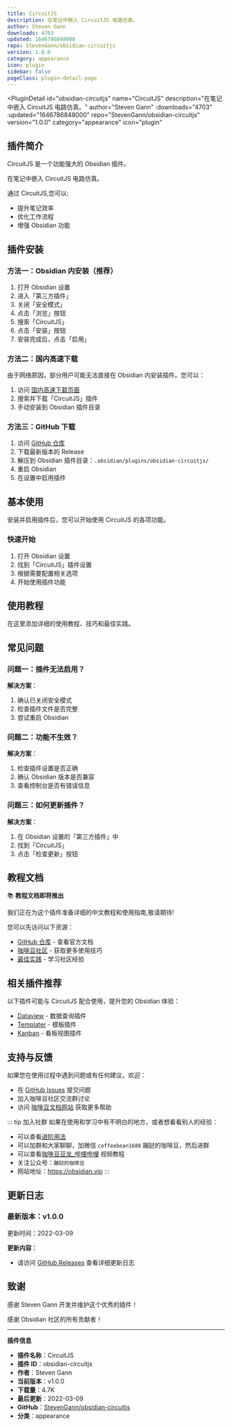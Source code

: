 ```yaml
---
title: CircuitJS
description: 在笔记中嵌入 CircuitJS 电路仿真。
author: Steven Gann
downloads: 4703
updated: 1646786848000
repo: StevenGann/obsidian-circuitjs
version: 1.0.0
category: appearance
icon: plugin
sidebar: false
pageClass: plugin-detail-page
---
```


<PluginDetail
  id="obsidian-circuitjs"
  name="CircuitJS"
  description="在笔记中嵌入 CircuitJS 电路仿真。"
  author="Steven Gann"
  :downloads="4703"
  :updated="1646786848000"
  repo="StevenGann/obsidian-circuitjs"
  version="1.0.0"
  category="appearance"
  icon="plugin"
>

<!-- AUTO_GENERATED_START -->
## 插件简介

CircuitJS 是一个功能强大的 Obsidian 插件。

在笔记中嵌入 CircuitJS 电路仿真。

通过 CircuitJS,您可以:

- 提升笔记效率
- 优化工作流程
- 增强 Obsidian 功能

<!-- AUTO_GENERATED_END -->

<!-- AUTO_GENERATED_START -->
## 插件安装

### 方法一：Obsidian 内安装（推荐）

1. 打开 Obsidian 设置
2. 进入「第三方插件」
3. 关闭「安全模式」
4. 点击「浏览」按钮
5. 搜索「CircuitJS」
6. 点击「安装」按钮
7. 安装完成后，点击「启用」

### 方法二：国内高速下载

由于网络原因，部分用户可能无法直接在 Obsidian 内安装插件。您可以：

1. 访问 [国内高速下载页面](/zh/documentation/obsidian-plugins-download.html)
2. 搜索并下载「CircuitJS」插件
3. 手动安装到 Obsidian 插件目录

### 方法三：GitHub 下载

1. 访问 [GitHub 仓库](https://github.com/StevenGann/obsidian-circuitjs)
2. 下载最新版本的 Release
3. 解压到 Obsidian 插件目录：`.obsidian/plugins/obsidian-circuitjs/`
4. 重启 Obsidian
5. 在设置中启用插件

## 基本使用

安装并启用插件后，您可以开始使用 CircuitJS 的各项功能。

### 快速开始

1. 打开 Obsidian 设置
2. 找到「CircuitJS」插件设置
3. 根据需要配置相关选项
4. 开始使用插件功能

<!-- AUTO_GENERATED_END -->

<!-- CUSTOM_CONTENT_START:tutorial -->
## 使用教程

在这里添加详细的使用教程、技巧和最佳实践。

<!-- CUSTOM_CONTENT_END:tutorial -->

<!-- SHARED_CONTENT_START -->
## 常见问题

### 问题一：插件无法启用？

**解决方案**：
1. 确认已关闭安全模式
2. 检查插件文件是否完整
3. 尝试重启 Obsidian

### 问题二：功能不生效？

**解决方案**：
1. 检查插件设置是否正确
2. 确认 Obsidian 版本是否兼容
3. 查看控制台是否有错误信息

### 问题三：如何更新插件？

**解决方案**：
1. 在 Obsidian 设置的「第三方插件」中
2. 找到「CircuitJS」
3. 点击「检查更新」按钮

## 教程文档

📚 **教程文档即将推出**

我们正在为这个插件准备详细的中文教程和使用指南,敬请期待!

您可以先访问以下资源：
- [GitHub 仓库](https://github.com/StevenGann/obsidian-circuitjs) - 查看官方文档
- [咖啡豆社区](/zh/bases/) - 获取更多使用技巧
- [最佳实践](/zh/best-practices/) - 学习社区经验

## 相关插件推荐

以下插件可能与 CircuitJS 配合使用，提升您的 Obsidian 体验：

- [Dataview](/zh/plugins/dataview.html) - 数据查询插件
- [Templater](/zh/plugins/templater-obsidian.html) - 模板插件
- [Kanban](/zh/plugins/obsidian-kanban.html) - 看板视图插件

## 支持与反馈

如果您在使用过程中遇到问题或有任何建议，欢迎：

- 在 [GitHub Issues](https://github.com/StevenGann/obsidian-circuitjs/issues) 提交问题
- 加入咖啡豆社区交流群讨论
- 访问 [咖啡豆文档网站](https://obsidian.vip) 获取更多帮助

::: tip 加入社群
如果在使用和学习中有不明白的地方，或者想看看别人的经验：
- 可以查看[进阶用法](/zh/advanced)
- 可以加群和大家聊聊，加微信 `coffeebean1688` 蹦跶的咖啡豆，然后进群
- 可以查看[咖啡豆豆龙_哔哩哔哩](https://space.bilibili.com/618777356) 视频教程
- 关注公众号：`蹦跶的咖啡豆`
- 网站地址：https://obsidian.vip
:::
<!-- SHARED_CONTENT_END -->

<!-- AUTO_GENERATED_START -->
## 更新日志

### 最新版本：v1.0.0

更新时间：2022-03-09

**更新内容**：
- 请访问 [GitHub Releases](https://github.com/StevenGann/obsidian-circuitjs/releases) 查看详细更新日志

## 致谢

感谢 Steven Gann 开发并维护这个优秀的插件！

感谢 Obsidian 社区的所有贡献者！

---

**插件信息**
- **插件名称**：CircuitJS
- **插件 ID**：obsidian-circuitjs
- **作者**：Steven Gann
- **当前版本**：v1.0.0
- **下载量**：4.7K
- **最后更新**：2022-03-09
- **GitHub**：[StevenGann/obsidian-circuitjs](https://github.com/StevenGann/obsidian-circuitjs)
- **分类**：appearance
<!-- AUTO_GENERATED_END -->

</PluginDetail>

